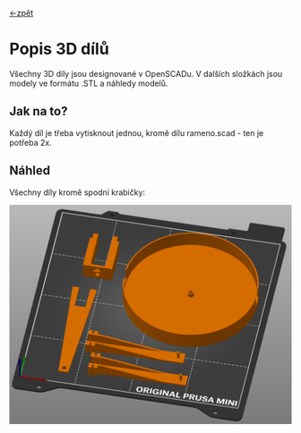 [<-zpět](https://github.com/robodilna/gramofon)
# Popis 3D dílů

Všechny 3D díly jsou designované v OpenSCADu. V dalších složkách jsou modely ve formátu .STL a náhledy modelů.

## Jak na to?

Každý díl je třeba vytisknout jednou, kromě dílu rameno.scad - ten je potřeba 2x.

## Náhled

Všechny díly kromě spodní krabičky:

![Všechny díly kromě spodní krabičky](images/gramofon-models-1.png)
